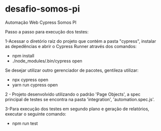 # desafio-somos-pi
Automação Web Cypress Somos PI

Passo a passo para execução dos testes:

1-Acessar o diretório raiz do projeto que contém a pasta "cypress", instalar as depedências e abrir o Cypress Runner através dos comandos:

* npm install 
* ./node_modules/.bin/cypress open

Se desejar utilizar outro gerenciador de pacotes, gentileza utilizar:
* npx cypress open
* yarn run cypress open

2 - Projeto desenvolvido utilizando o padrão 'Page Objects', a spec principal de testes se encontra na pasta 'integration', 'automation.spec.js'.

3-Para execução dos testes em segundo plano e geração de relatórios, executar o seguinte comando:
* npm run test




